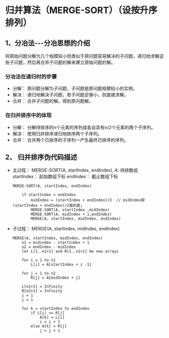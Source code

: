 # 归并算法（MERGE-SORT）（设按升序排列）

## 1、分冶法---分冶思想的介绍
将原始问题分解为几个规模较小但类似于原问题容易解决的子问题，递归地求解这些子问题，然后再合并子问题的解来建立原始问题的解。

### 分冶法在递归时的步骤

 - 分解： 原问题分解为子问题，子问题是原问题规模较小的实例。
 - 解决： 递归地解决子问题，若子问题足够小，则直接求解。
 - 合并： 合并子问题的解。得到原问题解。

### 在归并排序中的体现

 - 分解： 分解待排序的n个元素的序列成各自具有n/2个元素的两个子序列。
 - 解决： 使用归并排序递归地排序两个子序列。
 - 合并： 合并两个已排序的子序列一产生最终已排序的序列。

## 2、 归并排序伪代码描述

 - 主过程： MERGE-SORT(A, startIndex, endIndex), A: 待排数组 startIndex： 起始数组下标 endIndex： 截止数组下标

    ```
    MERGE-SORT(A, startIndex, endIndex)
    
        if startIndex < endIndex
            midIndex = (startIndex + endIndex)/2  // midIndex取(startIndex + endIndex)/2值的底;
            MERGE-SORT(A, startIndex ,midIndex)
            MERGE-SORT(A, midIndex + 1,endIndex)
            MERGE(A, startIndex, midIndex, endIndex)
    ```
    

 - 子过程： MERGE(A, startIndex, midIndex, endIndex)

    ```
    MERGE(A, startIndex, midIndex, endIndex)
        n1 = midindex - startIndex + 1
        n2 = endIndex - midIndex
        let L[1..n1+1] and R[1..n2+1] be new arrays
        
        for i = 1 to n1
            L[i] = A[startIndex + i -1]
            
        for j = 1 to n2
            R[j] = A[midIndex + j]
            
        L[n1+1] = Infinity
        R[n2+1] = Infinity
        i = 1
        j = 1
        
        for k = startIndex to endIndex
            if L[i] <= R[j]
                A[k] = L[i]
                i = i + 1
            else A[k] = R[j]
                j = j + 1
    ```



























